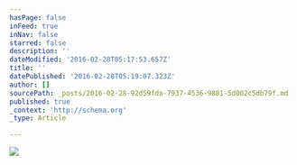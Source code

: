 ```yaml
---
hasPage: false
inFeed: true
inNav: false
starred: false
description: ''
dateModified: '2016-02-28T05:17:53.657Z'
title: ''
datePublished: '2016-02-28T05:19:07.323Z'
author: []
sourcePath: _posts/2016-02-28-92d59fda-7937-4536-9881-5d002c5db79f.md
published: true
_context: 'http://schema.org'
_type: Article

---
```

![](https://the-grid-user-content.s3-us-west-2.amazonaws.com/59dfc67f-5f6a-4caf-a8b4-42cdefc1ca31.jpg)